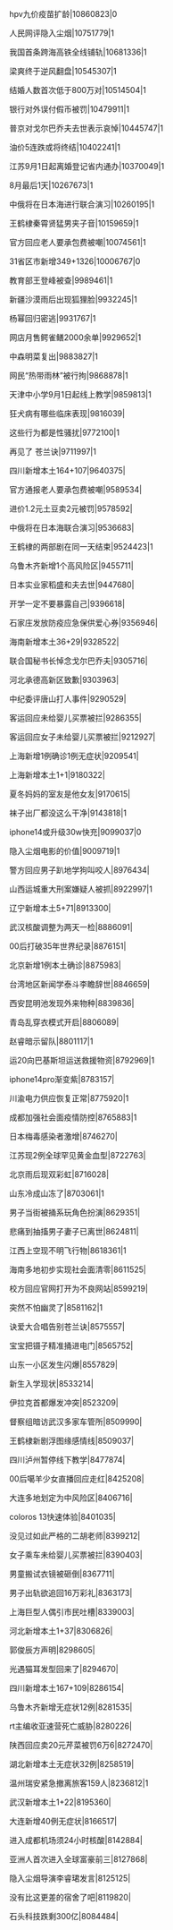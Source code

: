hpv九价疫苗扩龄|10860823|0

人民网评隐入尘烟|10751779|1

我国首条跨海高铁全线铺轨|10681336|1

梁爽终于逆风翻盘|10545307|1

结婚人数首次低于800万对|10514504|1

银行对外误付假币被罚|10479911|1

普京对戈尔巴乔夫去世表示哀悼|10445747|1

油价5连跌或将终结|10402241|1

江苏9月1日起离婚登记省内通办|10370049|1

8月最后1天|10267673|1

中俄将在日本海进行联合演习|10260195|1

王鹤棣秦霄贤猛男夹子音|10159659|1

官方回应老人要承包费被嘲|10074561|1

31省区市新增349+1326|10006767|0

教育部王登峰被查|9989461|1

新疆沙漠雨后出现狐狸脸|9932245|1

杨幂回归密逃|9931767|1

网店月售鳄雀鳝2000余单|9929652|1

中森明菜复出|9883827|1

网民“热带雨林”被行拘|9868878|1

天津中小学9月1日起线上教学|9859813|1

狂犬病有哪些临床表现|9816039|

这些行为都是性骚扰|9772100|1

再见了 苍兰诀|9711997|1

四川新增本土164+107|9640375|

官方通报老人要承包费被嘲|9589534|

进价1.2元土豆卖2元被罚|9578592|

中俄将在日本海联合演习|9536683|

王鹤棣的两部剧在同一天结束|9524423|1

乌鲁木齐新增1个高风险区|9455711|

日本实业家稻盛和夫去世|9447680|

开学一定不要暴露自己|9396618|

石家庄发放防疫应急保供爱心券|9356946|

海南新增本土36+29|9328522|

联合国秘书长悼念戈尔巴乔夫|9305716|

河北承德高新区致歉|9303963|

中纪委评唐山打人事件|9290529|

客运回应未给婴儿买票被拦|9286355|

客运回应女子未给婴儿买票被拦|9212927|

上海新增1例确诊1例无症状|9209541|

上海新增本土1+1|9180322|

夏冬妈妈的室友是他女友|9170615|

袜子出厂都没这么干净|9143818|1

iphone14或升级30w快充|9099037|0

隐入尘烟电影的价值|9009719|1

警方回应男子趴地学狗叫咬人|8976434|

山西运城重大刑案嫌疑人被抓|8922997|1

辽宁新增本土5+71|8913300|

武汉核酸调整为两天一检|8886091|

00后打破35年世界纪录|8876151|

北京新增1例本土确诊|8875983|

台湾地区新闻学泰斗李瞻辞世|8846659|

西安昆明池发现外来物种|8839836|

青岛乱穿衣模式开启|8806089|

赵睿暗示留队|8801117|1

运20向巴基斯坦运送救援物资|8792969|1

iphone14pro渐变紫|8783157|

川渝电力供应恢复正常|8775920|1

成都加强社会面疫情防控|8765883|1

日本梅毒感染者激增|8746270|

江苏现2例全球罕见黄金血型|8722763|

北京雨后现双彩虹|8716028|

山东冷成山冻了|8703061|1

男子当街被捅系玩角色扮演|8629351|

悲痛到抽搐男子妻子已离世|8624811|

江西上空现不明飞行物|8618361|1

海南多地初步实现社会面清零|8611525|

校方回应官网打开为不良网站|8599219|

突然不怕幽灵了|8581162|1

诀爱大合唱告别苍兰诀|8575557|

宝宝把镊子精准捅进电门|8565752|

山东一小区发生闪爆|8557829|

新生入学现状|8533214|

伊拉克首都爆发冲突|8523209|

督察组暗访武汉多家车管所|8509990|

王鹤棣新剧浮图缘感情线|8509037|

四川泸州暂停线下教学|8477874|

00后噶羊少女直播回应走红|8425208|

大连多地划定为中风险区|8406716|

coloros 13快速体验|8401035|

没见过如此严格的二胡老师|8399212|

女子乘车未给婴儿买票被拦|8390403|

男童搬试衣镜被砸倒|8367711|

男子出轨欲追回16万彩礼|8363173|

上海巨型人偶引市民吐槽|8339003|

河北新增本土1+37|8306826|

郭俊辰方声明|8298605|

光遇猫耳发型回来了|8294670|

四川新增本土167+109|8286154|

乌鲁木齐新增无症状12例|8281535|

rt主编收亚速营死亡威胁|8280226|

陕西回应卖20元芹菜被罚6万6|8272470|

湖北新增本土无症状32例|8258519|

温州瑞安紧急撤离旅客159人|8236812|1

武汉新增本土1+22|8195360|

大连新增40例无症状|8166517|

进入成都机场须24小时核酸|8142884|

亚洲人首次进入全球富豪前三|8127868|

隐入尘烟导演李睿珺发言|8125125|

没有比这更差的宿舍了吧|8119820|

石头科技跌剩300亿|8084484|

